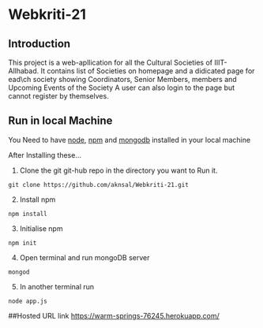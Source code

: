 # Webkriti-21
## Introduction
This project is a web-apllication for all the Cultural Societies of IIIT-Allhabad.
It contains list of Societies on homepage and a didicated page for ead\ch society showing Coordinators, Senior Members, members and Upcoming Events of the Society
A user can also login to the page but cannot register by themselves.

## Run in local Machine
You Need to have [node](https://nodejs.org/en/download/), [npm](https://www.npmjs.com/get-npm) and [mongodb](https://docs.mongodb.com/manual/installation/) installed in your local machine

After Installing these...

1.  Clone the git git-hub repo in the directory you want to Run it.

`git clone https://github.com/aknsal/Webkriti-21.git`

2. Install npm

`npm install`

3. Initialise npm

`npm init`

4. Open terminal and run mongoDB server

`mongod`

5. In another terminal run

`node app.js`

##Hosted URL link
https://warm-springs-76245.herokuapp.com/
